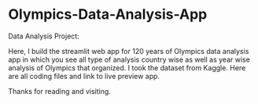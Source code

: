 # Olympics-Data-Analysis-App
Data Analysis Project:

Here, I build the streamlit web app for 120 years of Olympics data analysis app in which you see all type of analysis country wise as well as year wise analysis of Olympics that organized. I took the dataset from Kaggle. Here are all coding files and link to live preview app.

Thanks for reading and visiting.
